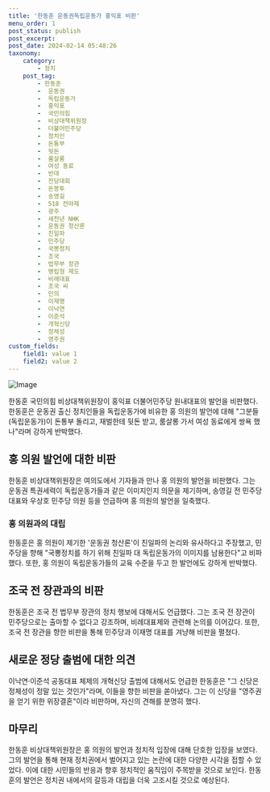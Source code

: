 ```yaml
---
title: '한동훈 운동권독립운동가 홍익표 비판'
menu_order: 1
post_status: publish
post_excerpt: 
post_date: 2024-02-14 05:48:26
taxonomy:
    category:
        - 정치
    post_tag:
        - 한동훈
        -  운동권
        -  독립운동가
        -  홍익표
        -  국민의힘
        -  비상대책위원장
        -  더불어민주당
        -  정치인
        -  돈통부
        -  뒷돈
        -  룸살롱
        -  여성 동료
        -  반대
        -  전당대회
        -  돈봉투
        -  송영길
        -  518 전야제
        -  광주
        -  새천년 NHK
        -  운동권 청산론
        -  친일파
        -  민주당
        -  국뽕정치
        -  조국
        -  법무부 장관
        -  병립형 제도
        -  비례대표
        -  조국 씨
        -  민의
        -  이재명
        -  이낙연
        -  이준석
        -  개혁신당
        -  정체성
        -  영주권
custom_fields:
    field1: value 1
    field2: value 2
---
```


![Image](https://imgnews.pstatic.net/image/009/2024/02/13/0005257678_001_20240213115601024.jpg?type=w647)

한동훈 국민의힘 비상대책위원장이 홍익표 더불어민주당 원내대표의 발언을 비판했다. 한동훈은 운동권 출신 정치인들을 독립운동가에 비유한 홍 의원의 발언에 대해 "그분들(독립운동가)이 돈통부 돌리고, 재벌한테 뒷돈 받고, 룸살롱 가서 여성 동료에게 쌍욕 했나"라며 강하게 반박했다.
## 홍 의원 발언에 대한 비판
한동훈 비상대책위원장은 여의도에서 기자들과 만나 홍 의원의 발언을 비판했다. 그는 운동권 특권세력이 독립운동가들과 같은 이미지인지 의문을 제기하며, 송영길 전 민주당 대표와 우상호 민주당 의원 등을 언급하며 홍 의원의 발언을 일축했다.
### 홍 의원과의 대립
한동훈은 홍 의원이 제기한 '운동권 청산론'이 친일파의 논리와 유사하다고 주장했고, 민주당을 향해 "국뽕정치를 하기 위해 친일파 대 독립운동가의 이미지를 남용한다"고 비파했다. 또한, 홍 의원이 독립운동가들의 교육 수준을 두고 한 발언에도 강하게 반박했다.
## 조국 전 장관과의 비판
한동훈은 조국 전 법무부 장관의 정치 행보에 대해서도 언급했다. 그는 조국 전 장관이 민주당으로는 출마할 수 없다고 강조하며, 비례대표제와 관련해 논의를 이어갔다. 또한, 조국 전 장관을 향한 비판을 통해 민주당과 이재명 대표를 겨냥해 비판을 펼쳤다.
## 새로운 정당 출범에 대한 의견
이낙연·이준석 공동대표 체제의 개혁신당 출범에 대해서도 언급한 한동훈은 "그 신당은 정체성이 정말 있는 것인가"라며, 이들을 향한 비판을 쏟아냈다. 그는 이 신당을 "영주권을 얻기 위한 위장결혼"이라 비판하며, 자신의 견해를 분명히 했다.
## 마무리
한동훈 비상대책위원장은 홍 의원의 발언과 정치적 입장에 대해 단호한 입장을 보였다. 그의 발언을 통해 현재 정치권에서 벌어지고 있는 논란에 대한 다양한 시각을 접할 수 있었다. 이에 대한 시민들의 반응과 향후 정치적인 움직임이 주목받을 것으로 보인다. 한동훈의 발언은 정치권 내에서의 갈등과 대립을 더욱 고조시킬 것으로 예상된다.
